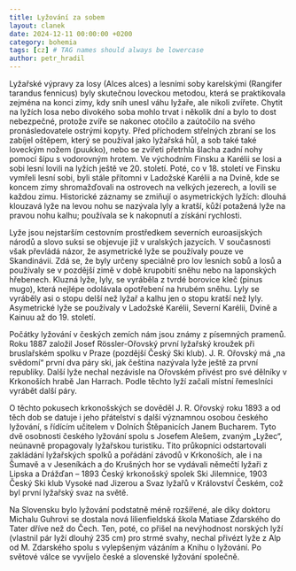 ```yaml
---
title: Lyžování za sobem
layout: clanek
date: 2024-12-11 00:00:00 +0200
category: bohemia
tags: [cz] # TAG names should always be lowercase
author: petr_hradil
---
```


Lyžařské výpravy za losy (Alces alces) a lesními soby karelskými (Rangifer tarandus fennicus) byly skutečnou loveckou metodou, která se praktikovala zejména na konci zimy, kdy sníh unesl váhu lyžaře, ale nikoli zvířete. Chytit na lyžích losa nebo divokého soba mohlo trvat i několik dní a bylo to dost nebezpečné, protože zvíře se nakonec otočilo a zaútočilo na svého pronásledovatele ostrými kopyty. Před příchodem střelných zbraní se los zabíjel oštěpem, který se používal jako lyžařská hůl, a sob také také loveckým nožem (puukko), nebo se zvířeti přetrhla šlacha zadní nohy pomocí šípu s vodorovným hrotem. Ve východním Finsku a Karélii se losi a sobi lesní lovili na lyžích ještě ve 20. století. Poté, co v 18. století ve Finsku vymřeli lesní sobi, byli stále přítomni v Ladožské Karélii a na Dvině, kde se koncem zimy shromažďovali na ostrovech na velkých jezerech, a lovili se každou zimu. Historické záznamy se zmiňují o asymetrických lyžích: dlouhá klouzavá lyže na levou nohu se nazývala lyly a kratší, kůží potažená lyže na pravou nohu kalhu; používala se k nakopnutí a získání rychlosti. 

Lyže jsou nejstarším cestovním prostředkem severních euroasijských národů a slovo suksi se objevuje již v uralských jazycích. V současnosti však převládá názor, že asymetrické lyže se používaly pouze ve Skandinávii. Zdá se, že byly určeny speciálně pro lov lesních sobů a losů a používaly se v pozdější zimě v době krupobití sněhu nebo na laponských hřebenech. Kluzná lyže, lyly, se vyráběla z tvrdé borovice kleč (pinus mugo), která nejlépe odolávala opotřebení na hrubém sněhu.  Lyly se vyráběly asi o stopu delší než lyžař a kalhu jen o stopu kratší než lyly. Asymetrické lyže se používaly v Ladožské Karélii, Severní Karélii, Dvině a Kainuu až do 19. století.

Počátky lyžování v českých zemích nám jsou známy z písemných pramenů. Roku 1887 založil Josef Rössler-Ořovský první lyžařský kroužek při bruslařském spolku v Praze (pozdější Český Ski klub). J. R. Ořovský má „na svědomí“ první dva páry ski, jak čeština nazývala lyže ještě za první republiky. Další lyže nechal nezávisle na Ořovském přivést pro své dělníky v Krkonoších hrabě Jan Harrach. Podle těchto lyží začali místní řemeslníci vyrábět další páry.

O těchto pokusech krkonošských se dověděl J. R. Ořovský roku 1893 a od těch dob se datuje i jeho přátelství s další významnou osobou českého lyžování, s řídícím učitelem v Dolních Štěpanicích Janem Bucharem. Tyto dvě osobnosti českého lyžování spolu s Josefem Alešem, zvaným „Lyžec“, neúnavně propagovaly lyžařskou turistiku. Tito průkopníci odstartovali zakládání lyžařských spolků a pořádání závodů v Krkonoších, ale i na Šumavě a v Jeseníkách a do Krušných hor se vydávali němečtí lyžaři z Lipska a Drážďan – 1893 Český krkonošský spolek Ski Jilemnice, 1903 Český Ski klub Vysoké nad Jizerou a Svaz lyžařů v Království Českém, což byl první lyžařský svaz na světě. 

Na Slovensku bylo lyžování podstatně méně rozšířené, ale díky doktoru Michalu Guhrovi se dostala nová lilienfieldská škola Matiase Zdarského do Tater dříve než do Čech. Ten, poté, co přišel na nevýhodnost norských lyží (vlastnil pár lyží dlouhý 235 cm) pro strmé svahy, nechal přivézt lyže z Alp od M. Zdarského spolu s vylepšeným vázáním a Knihu o lyžování. Po světové válce se vyvíjelo české a slovenské lyžování společně.